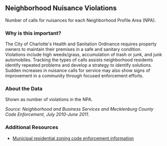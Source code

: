 ## Neighborhood Nuisance Violations
Number of calls for nuisances for each Neighborhood Profile Area (NPA).

### Why is this important?
The City of Charlotte's Health and Sanitation Ordinance requires property owners to maintain their premises in a safe and sanitary condition.  Violations include high weeds/grass, accumulation of trash or junk, and junk automobiles. Tracking the types of calls assists neighborhood residents identify repeated problems and develop a strategy to identify solutions.  Sudden increases in nuisance calls for service may also show signs of improvement in a community through focused enforcement efforts.

### About the Data
Shown as number of violations in the NPA.

_Source: Neighborhood and Business Services and Mecklenburg County Code Enforcement, July 2010-June 2011._

### Additional Resources
+ [Municipal residential zoning code enforcement information](http://charmeck.org/city/charlotte/nbs/CodeEnforcement/nuisance/Pages/home.aspx)
